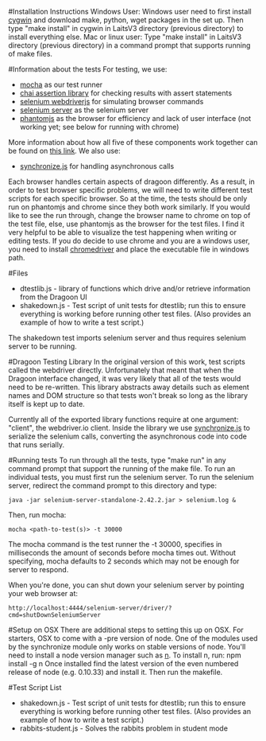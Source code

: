 #Installation Instructions
Windows User: Windows user need to first install [cygwin](https://cygwin.com/install.html) and download make, python, wget packages in the set up. Then type "make install" in cygwin in LaitsV3 directory (previous directory) to install everything else.
Mac or linux user: Type "make install" in LaitsV3 directory (previous directory) in a command prompt that supports running of make files. 

#Information about the tests
For testing, we use:

* [mocha](http://visionmedia.github.io/mocha/) as our test runner
* [chai assertion library](http://chaijs.com/guide/styles/) for checking results with assert statements
* [selenium webdriverjs](https://github.com/webdriverio/webdriverio) for simulating browser commands
* [selenium server](http://docs.seleniumhq.org/download/) as the selenium server
* [phantomjs](http://phantomjs.org/) as the browser for efficiency and lack of user interface (not working yet; see below for running with chrome)

More information about how all five of these components work together can be found on [this link](http://code.tutsplus.com/tutorials/headless-functional-testing-with-selenium-and-phantomjs--net-30545).  We also use:

* [synchronize.js](http://alexeypetrushin.github.io/synchronize/docs/index.html) for handling asynchronous calls

Each browser handles certain aspects of dragoon differently. As a result, in order to test browser specific problems, we will need to write different test scripts for each specific browser. So at the time, the tests should be only run on phantomjs and chrome since they both work similarly. If you would like to see the run through, change the browser name to chrome on top of the test file, else, use phantomjs as the browser for the test files. I find it very helpful to be able to visualize the test happening when writing or editing tests. If you do decide to use chrome and you are a windows user, you need to install [chromedriver](http://code.google.com/p/selenium/wiki/ChromeDriver) and place the executable file in windows path. 

#Files
* dtestlib.js - library of functions which drive and/or retrieve information from the Dragoon UI
* shakedown.js - Test script of unit tests for dtestlib; run this to ensure everything is working before running other test files.  (Also provides an example of how to write a test script.)

The shakedown test imports selenium server and thus requires selenium server to be running.

#Dragoon Testing Library
In the original version of this work, test scripts called the webdriver directly.  Unfortunately that meant that when the Dragoon interface changed, it was very likely that all of the tests would need to be re-written.  This library abstracts away details such as element names and DOM structure so that tests won't break so long as the library itself is kept up to date.

Currently all of the exported library functions require at one argument: "client", the webdriver.io client.  Inside the library we use [synchronize.js](http://alexeypetrushin.github.io/synchronize/docs/index.html) to serialize the selenium calls, converting the asynchronous code into code that runs serially.

#Running tests
To run through all the tests, type "make run" in any command prompt that support the running of the make file. To run an individual tests, you must first run the selenium server. To run the selenium server, redirect the command prompt to this directory and type:

    java -jar selenium-server-standalone-2.42.2.jar > selenium.log &

Then, run mocha: 

    mocha <path-to-test(s)> -t 30000
    
The mocha command is the test runner the -t 30000, specifies in milliseconds the amount of seconds before mocha times out. Without specifying, mocha defaults to 2 seconds which may not be enough for server to respond.

When you're done, you can shut down your selenium server by pointing your web browser at:

    http://localhost:4444/selenium-server/driver/?cmd=shutDownSeleniumServer

#Setup on OSX
There are additional steps to setting this up on OSX.  For starters, OSX to come with a -pre version of node.  One of the modules used by the synchronize module only works on stable versions of node.  You'll need to install a node version manager such as [n](https://github.com/tj/n).  To install n, run:
  npm install -g n
Once installed find the latest version of the even numbered release of node (e.g. 0.10.33) and install it.  Then run the makefile.

#Test Script List
* shakedown.js - Test script of unit tests for dtestlib; run this to ensure everything is working before running other test files.  (Also provides an example of how to write a test script.)
* rabbits-student.js - Solves the rabbits problem in student mode
